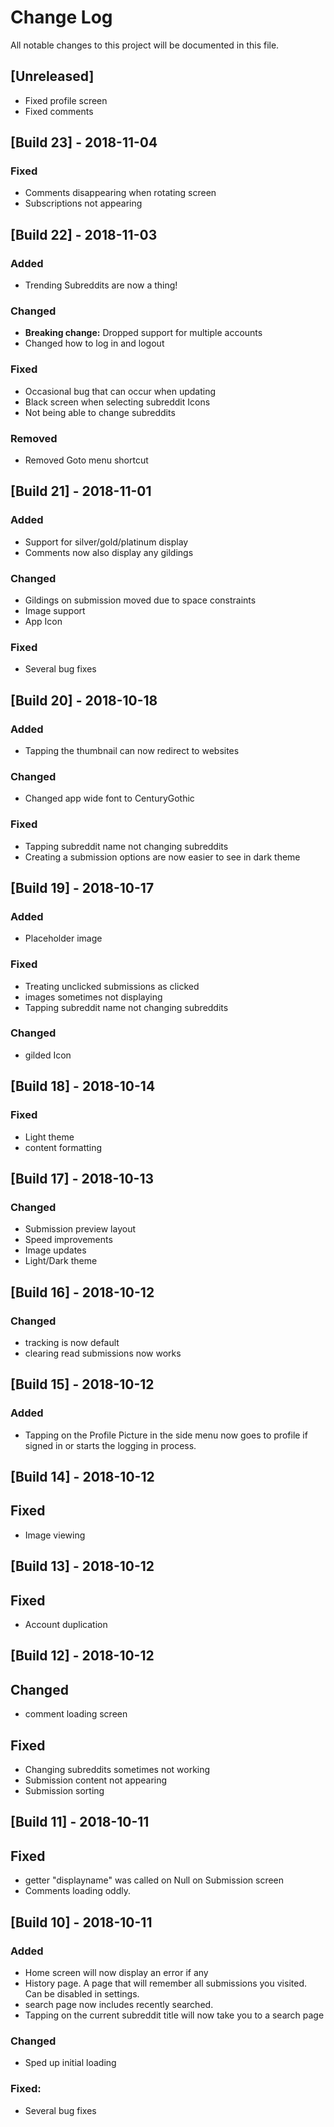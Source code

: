 # Change Log 
All notable changes to this project will be documented in this file.

## [Unreleased]
- Fixed profile screen
- Fixed comments

## [Build 23] - 2018-11-04

### Fixed
- Comments disappearing when rotating screen
- Subscriptions not appearing

## [Build 22] - 2018-11-03

### Added
- Trending Subreddits are now a thing!

### Changed
- **Breaking change:** Dropped support for multiple accounts
- Changed how to log in and logout

### Fixed
- Occasional bug that can occur when updating
- Black screen when selecting subreddit Icons
- Not being able to change subreddits

### Removed
- Removed Goto menu shortcut


## [Build 21] - 2018-11-01

### Added
- Support for silver/gold/platinum display
- Comments now also display any gildings

### Changed
- Gildings on submission moved due to space constraints
- Image support
- App Icon

### Fixed
- Several bug fixes

## [Build 20] - 2018-10-18

### Added
- Tapping the thumbnail can now redirect to websites

### Changed
- Changed app wide font to CenturyGothic

### Fixed
- Tapping subreddit name not changing subreddits
- Creating a submission options are now easier to see in dark theme


## [Build 19] - 2018-10-17

### Added
- Placeholder image

### Fixed
- Treating unclicked submissions as clicked
- images sometimes not displaying
- Tapping subreddit name not changing subreddits

### Changed
- gilded Icon

## [Build 18] - 2018-10-14

### Fixed
- Light theme
- content formatting

## [Build 17] - 2018-10-13

### Changed
- Submission preview layout
- Speed improvements
- Image updates
- Light/Dark theme

## [Build 16] - 2018-10-12

### Changed
- tracking is now default
- clearing read submissions now works

## [Build 15] - 2018-10-12

### Added
- Tapping on the Profile Picture in the side menu 
now goes to profile if signed in or starts the logging in process.

## [Build 14] - 2018-10-12

## Fixed
- Image viewing

## [Build 13] - 2018-10-12

## Fixed
- Account duplication

## [Build 12] - 2018-10-12

## Changed
- comment loading screen

## Fixed
- Changing subreddits sometimes not working
- Submission content not appearing
- Submission sorting

## [Build 11] - 2018-10-11

## Fixed 
- getter "displayname" was called on Null on Submission screen
- Comments loading oddly.


## [Build 10] - 2018-10-11



### Added
- Home screen will now display an error if any
- History page. A page that will remember all submissions you visited. Can be disabled in settings.
- search page now includes recently searched.
- Tapping on the current subreddit title will now take you to a search page

### Changed
- Sped up initial loading


### Fixed:
- Several bug fixes
